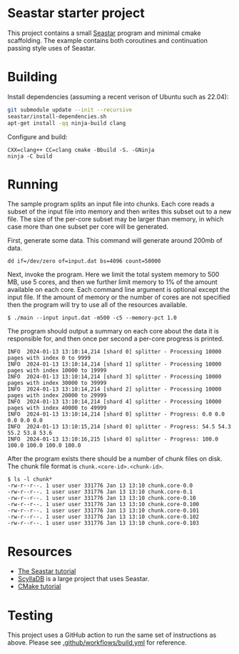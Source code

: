 # Seastar starter project

This project contains a small [Seastar](https://github.com/scylladb/seastar)
program and minimal cmake scaffolding. The example contains both coroutines
and continuation passing style uses of Seastar.

# Building

Install dependencies (assuming a recent verison of Ubuntu such as 22.04):

```bash
git submodule update --init --recursive
seastar/install-dependencies.sh
apt-get install -qq ninja-build clang
```

Configure and build:

```
CXX=clang++ CC=clang cmake -Bbuild -S. -GNinja
ninja -C build
```

# Running

The sample program splits an input file into chunks. Each core reads a subset of
the input file into memory and then writes this subset out to a new file. The
size of the per-core subset may be larger than memory, in which case more than
one subset per core will be generated.

First, generate some data. This command will generate around 200mb of data.

```
dd if=/dev/zero of=input.dat bs=4096 count=50000
```

Next, invoke the program. Here we limit the total system memory to 500 MB, use 5
cores, and then we further limit memory to 1% of the amount available on each
core. Each command line argument is optional except the input file. If the
amount of memory or the number of cores are not specified then the program will
try to use all of the resources available.

```
$ ./main --input input.dat -m500 -c5 --memory-pct 1.0
```

The program should output a summary on each core about the data it is
responsible for, and then once per second a per-core progress is printed.

```
INFO  2024-01-13 13:10:14,214 [shard 0] splitter - Processing 10000 pages with index 0 to 9999
INFO  2024-01-13 13:10:14,214 [shard 1] splitter - Processing 10000 pages with index 10000 to 19999
INFO  2024-01-13 13:10:14,214 [shard 3] splitter - Processing 10000 pages with index 30000 to 39999
INFO  2024-01-13 13:10:14,214 [shard 2] splitter - Processing 10000 pages with index 20000 to 29999
INFO  2024-01-13 13:10:14,214 [shard 4] splitter - Processing 10000 pages with index 40000 to 49999
INFO  2024-01-13 13:10:14,214 [shard 0] splitter - Progress: 0.0 0.0 0.0 0.0 0.0
INFO  2024-01-13 13:10:15,214 [shard 0] splitter - Progress: 54.5 54.3 55.2 53.8 53.6
INFO  2024-01-13 13:10:16,215 [shard 0] splitter - Progress: 100.0 100.0 100.0 100.0 100.0
```

After the program exists there should be a number of chunk files on disk. The
chunk file format is `chunk.<core-id>.<chunk-id>`.

```
$ ls -l chunk*
-rw-r--r--. 1 user user 331776 Jan 13 13:10 chunk.core-0.0
-rw-r--r--. 1 user user 331776 Jan 13 13:10 chunk.core-0.1
-rw-r--r--. 1 user user 331776 Jan 13 13:10 chunk.core-0.10
-rw-r--r--. 1 user user 331776 Jan 13 13:10 chunk.core-0.100
-rw-r--r--. 1 user user 331776 Jan 13 13:10 chunk.core-0.101
-rw-r--r--. 1 user user 331776 Jan 13 13:10 chunk.core-0.102
-rw-r--r--. 1 user user 331776 Jan 13 13:10 chunk.core-0.103
```

# Resources

* [The Seastar tutorial](https://github.com/scylladb/seastar/blob/master/doc/tutorial.md)
* [ScyllaDB](https://github.com/scylladb/scylla) is a large project that uses Seastar.
* [CMake tutorial](https://cmake.org/cmake-tutorial/)

# Testing

This project uses a GitHub action to run the same set of instructions as above. Please
see [.github/workflows/build.yml](.github/workflows/build.yml) for reference.
